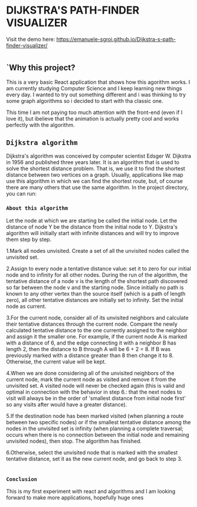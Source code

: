 # DIJKSTRA'S PATH-FINDER VISUALIZER

Visit the demo here: https://emanuele-sgroi.github.io/Dijkstra-s-path-finder-visualizer/
#
## `Why this project?

This is a very basic React application that shows how this agorithm works. I am currently studying Computer Science and I keep learning new things every day. I wanted to try out something different and i was thinking to try some graph algorithms so i decided to start with tha classic one.

This time I am not paying too much attention with the front-end (even if I love it), but ibelieve that the animation is actually pretty cool and works perfectly with the algorithm.

## `Dijkstra algorithm`

Dijkstra's algorithm was conceived by computer scientist Edsger W. Dijkstra in 1956 and published three years later. It is an algorithm that is used to solve the shortest distance problem. That is, we use it to find the shortest distance between two vertices on a graph. Usually, applications like map use this algorithm in which we can find the shortest route, but, of course there are many others that use the same algorithm.
In the project directory, you can run:

### `About this algorithm`

Let the node at which we are starting be called the initial node. Let the distance of node Y be the distance from the initial node to Y. Dijkstra's algorithm will initially start with infinite distances and will try to improve them step by step.

  1.Mark all nodes unvisited. Create a set of all the unvisited nodes called the unvisited set.
  
  2.Assign to every node a tentative distance value: set it to zero for our initial node and to infinity for all other nodes. During the run of the algorithm, the         tentative distance of a node v is the length of the shortest path discovered so far between the node v and the starting node. Since initially no path is known to       any other vertex than the source itself (which is a path of length zero), all other tentative distances are initially set to infinity. Set the initial node as         current.
  
  3.For the current node, consider all of its unvisited neighbors and calculate their tentative distances through the current node. Compare the newly calculated           tentative distance to the one currently assigned to the neighbor and assign it the smaller one. For example, if the current node A is marked with a distance of 6,     and the edge connecting it with a neighbor B has length 2, then the distance to B through A will be 6 + 2 = 8. If B was previously marked with a distance greater       than 8 then change it to 8. Otherwise, the current value will be kept.
  
  4.When we are done considering all of the unvisited neighbors of the current node, mark the current node as visited and remove it from the unvisited set. A visited       node will never be checked again (this is valid and optimal in connection with the behavior in step 6.: that the next nodes to visit will always be in the order of     'smallest distance from initial node first' so any visits after would have a greater distance).
  
  5.If the destination node has been marked visited (when planning a route between two specific nodes) or if the smallest tentative distance among the nodes in the         unvisited set is infinity (when planning a complete traversal; occurs when there is no connection between the initial node and remaining unvisited nodes), then         stop. The algorithm has finished.
  
  6.Otherwise, select the unvisited node that is marked with the smallest tentative distance, set it as the new current node, and go back to step 3.

#

### `Conclusion`

This is my first experiment with react and algorithms and I am looking forward to make more applications, hopefully huge ones
